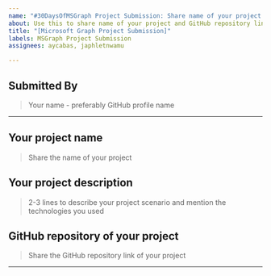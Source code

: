 ```yaml
---
name: "#30DaysOfMSGraph Project Submission: Share name of your project and GitHub repository link"
about: Use this to share name of your project and GitHub repository link
title: "[Microsoft Graph Project Submission]"
labels: MSGraph Project Submission
assignees: aycabas, japhletnwamu

---
```


## Submitted By
> Your name - preferably GitHub profile name

---

## Your project name
> Share the name of your project


## Your project description
> 2-3 lines to describe your project scenario and mention the technologies you used


## GitHub repository of your project
> Share the GitHub repository link of your project


---
